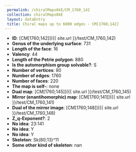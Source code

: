 ```yaml
--- 
 permalink: /chiralMaps6kE/CM_1760_142 
 collection: chiralMaps6kE
 layout: dataEntry
 title: Chiral maps up to 6000 edges - CM[1760;142]
---
```


- **ID**: [CM[1760;142]]({{ site.url }}/test/CM_1760_142)
- **Genus of the underlying surface**: 731
- **Length of the face**: 16
- **Valency**: 44
- **Length of the Petrie polygon**: 880
- **Is the automorphism group solvable?**: S
- **Number of vertices**: 80
- **Number of edges**: 1760
- **Number of faces**: 220
- **The map is self-**: none
- **Dual map**: [CM[1760;145]]({{ site.url }}/test/CM_1760_145)
- **Mirror (enantihomorphic) map**: [CM[1760;141]]({{ site.url }}/test/CM_1760_141)
- **Dual of the mirror image**: [CM[1760;148]]({{ site.url }}/test/CM_1760_148)
- **Z_q-Exponent?**: 2
- **No idea**:  23:141
- **No idea**: Y
- **No idea**: Y
- **Skeleton**: Sk(80;13)^11
- **Some other kind of skeleton**: nan

